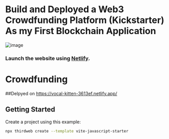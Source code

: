 # Build and Deployed a Web3 Crowdfunding Platform (Kickstarter) As my First Blockchain Application
![image](https://user-images.githubusercontent.com/95741246/230609572-fa5dc5ff-67c7-46c1-af70-38bfcf05c5ea.png)

### Launch the website using [Netlify](https://vocal-kitten-3613ef.netlify.app/).


# Crowdfunding
##Delpyed on  https://vocal-kitten-3613ef.netlify.app/


## Getting Started

Create a project using this example:

```bash
npx thirdweb create --template vite-javascript-starter
```
